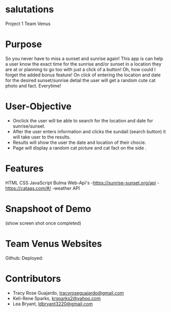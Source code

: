 # salutations
Project 1 Team Venus

# Purpose 
So you never have to miss a sunset and sunrise again! This app is can help a user know the exact time for the sunrise and/or sunset in a location they are at or planning to go too with just a click of a button! Oh, how could I forget the added bonus feature! On click of entering the location and date for the desired sunset/sunrise detial the user will get a random cute cat photo and fact. Everytime!  

# User-Objective 
-  Onclick the user will be able to search for the location and date for sunrise/sunset.
- After the user enters information and clicks the sundail (search button) it will take user to the results. 
- Results will show the user the date and location of their chocie. 
- Page will display a random cat picture and cat fact on the side . 


# Features 
HTML 
CSS
JavaScript
Bulma 
Web-Api's 
-https://sunrise-sunset.org/api
-https://cataas.com/#/
-weather API

# Snapshoot of Demo
(show screen shot once completed)

# Team Venus Websites 
Github:
Deployed:

# Contributors 
- Tracy Rose Guajardo, tracyroseguajardo@gmail.com
- Keli-Rene Sparks, krsparks2@yahoo.com
- Lea Bryant, ldbryant3220@gmail.com
